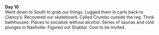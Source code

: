 **Day 10**  
Went down to South to grab our things. Lugged them in carts back to Clancy’s. Recovered our skateboard. Called Crumbo outside the reg. Think bathhouses. Places to socialize without alcohol. Series of saunas and cold plunges in Nashville. Figured out Shabtai. Cool to be invited.
